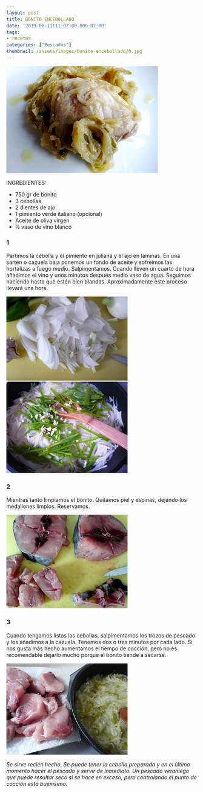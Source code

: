 ```yaml
---
layout: post
title: BONITO ENCEBOLLADO 
date: '2019-08-11T11:07:00.000-07:00'
tags:
- recetas
categories: ["Pescados"]
thumbnail: /assets/images/bonito-encebollado/0.jpg
---
```


  

![](/assets/images/bonito-encebollado/0.jpg)

INGREDIENTES:
* 750  gr de bonito
* 3 cebollas
* 2 dientes de ajo
* 1 pimiento verde italiano (opcional)
* Aceite de oliva virgen
* ½ vaso de vino blanco


### 1

Partimos la cebolla y el pimiento en juliana y el ajo en láminas. En una sartén o cazuela baja ponemos un fondo de aceite y sofreímos las hortalizas a fuego medio. Salpimentamos. Cuando lleven un cuarto de hora añadimos el vino y unos minutos después medio vaso de agua. Seguimos haciendo hasta que estén bien blandas. Aproximadamente este proceso llevará una hora.

![](/assets/images/bonito-encebollado/1.jpg)
![](/assets/images/bonito-encebollado/2.jpg)


### 2

Mientras tanto limpiamos el bonito. Quitamos piel y espinas, dejando los medallones limpios. Reservamos.

![](/assets/images/bonito-encebollado/3.jpg)

### 3

Cuando tengamos listas las cebollas, salpimentamos los trozos de pescado y los añadimos a la cazuela. Tenemos dos o tres minutos por cada lado. Si nos gusta más hecho aumentamos el tiempo de cocción, pero no es recomendable dejarlo mucho porque el bonito tiende a secarse.

![](/assets/images/bonito-encebollado/4.jpg)

  

_Se sirve recién hecho. Se puede tener la cebolla preparada y en el último momento hacer el pescado y servir de inmediato._
_Un pescado veraniego que puede resultar seco si se hace en exceso, pero controlando el punto de cocción está buenísimo._
  
